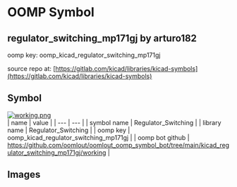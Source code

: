 # OOMP Symbol  
## regulator_switching_mp171gj  by arturo182  
  
oomp key: oomp_kicad_regulator_switching_mp171gj  
  
source repo at: [https://gitlab.com/kicad/libraries/kicad-symbols](https://gitlab.com/kicad/libraries/kicad-symbols)  
## Symbol  
  
[![working.png](working_600.png)](working.png)  
| name | value | 
| --- | --- | 
| symbol name | Regulator_Switching | 
| library name | Regulator_Switching | 
| oomp key | oomp_kicad_regulator_switching_mp171gj | 
| oomp bot github | https://github.com/oomlout/oomlout_oomp_symbol_bot/tree/main/kicad_regulator_switching_mp171gj/working | 
## Images  
